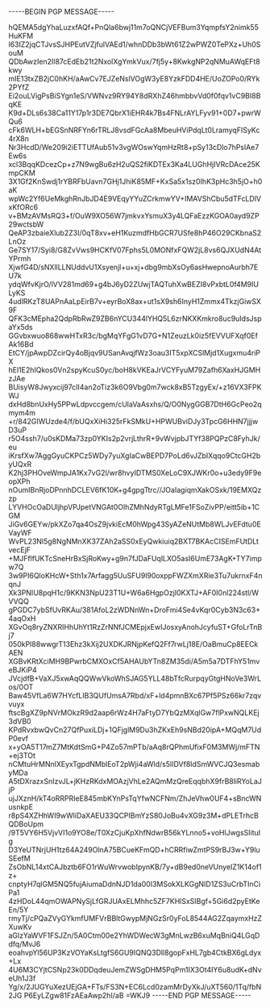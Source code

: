 -----BEGIN PGP MESSAGE-----

hQEMA5dgYhaLuzxfAQf+PnQla6bwj11m7oQNCjVEFBum3YqmpfsY2nimk55HuKFM
l63IZ2jqCTJvsSJHPEutVZjfulVAEd1/whnDDb3bWt61Z2wPWZ0TePXz+Uh0SouM
QDbAwzIen2Il87cEdEb21t2NxolXgYmkVux/7fj5y+8KwkgNP2qNMuAWqEFt8kwy
mIE13txZB2jC0hKH/aAwCv7EJZeNslVOgW3yE8YzkFDD4HE/UoZOPo0/RYk2PYfZ
Ei2ouLVigPsBiSYgn1eS/VWNvz9RY94Y8dRXhZ46hmbbvVd0f0fqv1vC9BI8BqKE
K9d+DLs6s38Ca11Y17p1r3DE7QbrX1iEHR4k7Bs4FNLrAYLFyv91+0D7+pwrWQu6
cFk6WLH+bEGSnNRFYn6rTRLJ8vsdFGcAa8MbeuHViPdqLt0LramyqFISyKc4rX8n
Nr3HcdD/We209i2iETTUfAub51v3vgWOswYqmHzRt8+pSy13cDlo7hPslAe7Ew6s
xcl3BqqKDcezCp+z7N9wgBu6zH2uQS2fiKDTEx3Ka4LUGhHjIVRcDAce25KmpCKM
3X1Gf2KnSwdj1rYBRFbUavn7GHj1JhiK85MF+KxSa5x1sz0IhK3pHc3h5jO+h0aK
wpWc2Yf6UeMkghRnJbJD4E9VEqyYYuZCrkmwYV+IMAVShCbu5dTFcLDlVxKfORc6
v+BMzAVMsRQ3+f/OuW9XO56W7jmkvxYsmuX3y4LQFaEzzKGOA0ayd9ZP29wctsbW
QeAP3zbaieXlub2Z3I/0qT8xv+eH1KuzmdfHbGCR7USfe8hP46O29CKbnaS2LnOz
Ge7SY17/Syi8/G8ZvVws9HCKfV07Fphs5L0MONfxFQW2jL8vs6QJXUdN4AtYPrmh
XjwfG4D/sNXllLLNUddvU1Xsyenjl+u+xj+dbg9mbXsOy6asHwepnoAurbh7EU7k
ydqWfvKjrO/lVV281md69+g4bJ6yD2ZUwjTAQTuhXwBEZI8vPxbtL0f4M9IULyKS
4udlRKzT8UAPnAaLpEirB7v+eyrBoX8ax+ut1sX9sh6InyH1Zmmx4TkzjGiwSX9F
QFK3cMEpha2QdpRbRwZ9ZB6nYCU344lYHQ5L6zrNKXKmkro8uc9uIdsJspaYx5ds
GGvbxwuo868wwHTxR3c/bgMqYFgG1vD7G+N1ZeuzLk0iz5fEVVUFXqf0EfAk16Bd
EtCY/jpAwpDZcirQy4oBjqv9USanAvqjfWz3oau3IT5xpXCSlMjd1Xugxmu4riPX
hEl1E2hIQkos0Vn2spyKcuS0yc/boH8kVKEaJrVCYFyuM79Zafh6XaxHJGMHzJAe
BUisyW8Jwyxcij97cII4an2oTiz3k6O9Vbg0m7wck8xB5TzgyEx/+z16VX3FPKWJ
dxHd8bnUxHy5PPwLdpvccgem/cUlaVaAsxhs/Q/O0NygGGB7DtH6GcPeo2qmym4m
+r/842GIWUzde4/f/bUQxXiHi325rFkSMkU+HPWUBviDJy3TpcG6HHN7jjjwD3uP
r5O4ssh7/u0sKDMa73zp0YKIs2p2vrjLthrR+9vWvjpbJTYf38PQPzC8FyhJk/eu
iKrsfXw7AggGyuCKPCz5WDy7yuXgIaCwBEPD7PoLd6vJZbIXqqo9CtcGH2byUQxR
K2hj3PHOveWmpJA1Kx7vG2l/wr8hvyIDTMS0XeLoC9XJWKr0o+u3edy9F9eopXPh
nOumIBnRjoDPnnhDCLEV6fK10K+g4gpgTtrc//JOaIagiqmXakOSxk/19EMXQzzp
LYVHOcOaDUljhpVPJpetVNGAt0OlhZMhNdyRTgLMFe1FSoZivPP/eitt5ib+1CGM
JiGv6GEYw/pkXZo7qa4OsZ9jvkiEcM0hWpg43SyAZeNUtMb8WLJvEFdtu0EVayWF
WvPL23Nl5g8NgNMnXK37ZAh2aSS0xEyQwkiuiq2BXT7BKAcCISEmFUtDLtvecEjF
+MJFflfUKTcSneHrBxSjRoKwy+g9n7fJDaFUqlLXO5asI6UmE73AgK+TY7impw7Q
3w9PI6QloKHcW+Sth1x7Arfagg5UuSFU9l90oxppFWZXmXRie3Tu7ukrnxF4nqnJ
Xk3PNIU8pqH1c/9KKN3NpU23T1U+W6a6HgpOzjI0KXTJ+AF0I0nl224stl/WVVQQ
gPGDC7ybSfUvRKAu/381AfoL2zWDNnWn+DroFmi4Se4vKqr0Cyb3N3c63+4aqOxH
XGvOq8ryZNXRIHhUhYt1RzZrNNfJCMEpjxEwIJosxyAnohJcyfuST+GfoLrTnBj7
050kPl88wwgrT13Ehz3kXij2UXDKJRNjpKefQ2Ff7rwLj18E/OaBmuCp8EECkAEN
XGBvKRtXciMH9BPwrbCMXOxCf5AHAUbYTn8ZM35di/A5m5a7DTFhY51mveBJKiP4
JVcjdfB+VaXJ5xwAqQQWwVkoWhSJAG5YLL48bTfcRurpqyGtgHNoVe3WrLos/0OT
Baw45VfLa6W7HYcfLIB3QUfUmsA7Rbd/xF+ld4pmnBXc67Pf5PSz66kr7zqvvuyx
ftscBgXZ9pNVrMOkzR9d2aap6rWz4H7aFtyD7YbQzMXqlGw7flPxwNQLKEj3dVB0
KPdRvxbwQvCn27QfPuxiLDj+1QFjglM9Du3hZKxEh9sNBd20ipA+MQqM7UdP0evf
x+yOA5T17mZ7MtKdtSmG+P4Zo57mPTb/aAq8rQPhmUfixF0M3MWj/mFTN+ej3TOt
nCMtuHrMNnlXEyxTgpdNMblEoT2pWji4aWld/s5lIDVf8IdSmWVCJQ3esmabyMDa
A5tDXrazxSnIzvJL+jKHzRKdxMOAzjVhLe2AQmMzQreEqqbhX9frB8liRYoLaJjP
ujJXznH/kT4oRRPRIeE845mbKYnPsTqYfwNCFNm/ZhJeVhw0UF4+sBncWNusnkpE
r8pS4XZHhWI9wWliDaXAEU33QCPIBmYzS80JoBu4vXG9z3M+dPLETrhcBQDBoUpm
/9T5VY6H5VjvVI1o9YO8e/T0XzCjuKpXhfNdwrB56kYLnno5+voHlJwgsSIituIg
D3YeUTNrjUH1tz64A249OlnA75BCueKFmQD+hCRRfiwZmtPS9rBJ3w+Y9luSEefM
ZsObNL14xtCAJbztb6FO1rWuWrvwobIpynKB/7y+dB9ed0neVUnyeIZ1K14of1z+
cnptyH7qlGM5NQ5fujAiumaDdnNJD1da00I3MSokXLKGgNID1ZS3uCrbTInCiPa1
4zHDoL44qmOWAPNySjLfGRJUAxELMhhc5ZF7KHlSxSIBgf+5Gi6d2pyEtKeEn/5Y
rmyTj/cPQaZVyGYkmfUMFVrBBltGwypMjNGzSr0yFoL8544AG2ZqaymxHzZXuwKv
aGlzYaWVF1FSJZn/5A0Ctm00e2YhWDWecW3gMnLwzB6xuMqBniQ4LGqDdfq/MvJ6
eoahvpYl56UP3KzVOYaKsLtgfS6GU9IQNQ3Dll8gopFxHL7gb4CtkBX6gLdyx+Lx
4U6M3CYjtCSNp23k0DDqdeuJemZWSgDHM5PqPm1IX3Ot4IY6u8udK+dNveUh1J3f
Yg/x/2JUGYuXezUEjGA+FTs/FS3N+EC6Lcd0zamMrDyXkJ/uXT560/1Tq/fbN2JG
P6EyLZgw81FzAEaAwp2hI/aB
=WKJ9
-----END PGP MESSAGE-----
